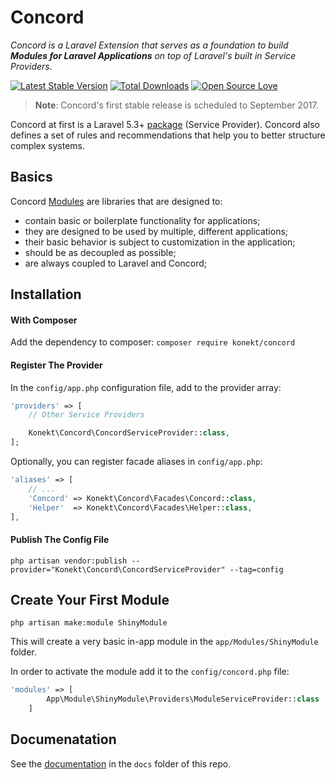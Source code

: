 # Concord

_Concord is a Laravel Extension that serves as a foundation to build **Modules for Laravel Applications** on top of Laravel's built in Service Providers._

[![Latest Stable Version](https://poser.pugx.org/konekt/concord/version.png)](https://packagist.org/packages/konekt/concord)
[![Total Downloads](https://poser.pugx.org/konekt/concord/downloads.png)](https://packagist.org/packages/konekt/concord)
[![Open Source Love](https://badges.frapsoft.com/os/mit/mit.svg?v=102)](https://github.com/ellerbrock/open-source-badge/)

> **Note**: Concord's first stable release is scheduled to September 2017.

Concord at first is a Laravel 5.3+ [package](https://laravel.com/docs/5.4/packages) (Service Provider). Concord also defines a set of rules and recommendations that help you to better structure complex systems.

## Basics

Concord [Modules](docs/modules.md) are libraries that are designed to:

- contain basic or boilerplate functionality for applications;
- they are designed to be used by multiple, different applications;
- their basic behavior is subject to customization in the application;
- should be as decoupled as possible;
- are always coupled to Laravel and Concord;

## Installation

#### With Composer

Add the dependency to composer: `composer require konekt/concord`

#### Register The Provider

In the `config/app.php` configuration file, add to the provider array:

```php
'providers' => [
    // Other Service Providers

    Konekt\Concord\ConcordServiceProvider::class,
];
```

Optionally, you can register facade aliases in `config/app.php`:

```php
'aliases' => [
    // ...
    'Concord' => Konekt\Concord\Facades\Concord::class,
    'Helper'  => Konekt\Concord\Facades\Helper::class,
],
```

#### Publish The Config File

```
php artisan vendor:publish --provider="Konekt\Concord\ConcordServiceProvider" --tag=config
```

## Create Your First Module

```
php artisan make:module ShinyModule
```

This will create a very basic in-app module in the `app/Modules/ShinyModule` folder.

In order to activate the module add it to the `config/concord.php` file:

```php
'modules' => [
        App\Module\ShinyModule\Providers\ModuleServiceProvider::class
    ]
```

## Documenatation

See the [documentation](docs/README.md) in the `docs` folder of this repo.